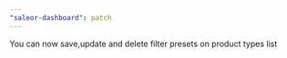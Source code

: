 ```yaml
---
"saleor-dashboard": patch
---
```


You can now save,update and delete filter presets on product types list
